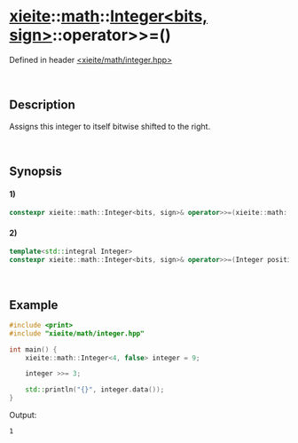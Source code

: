 # [xieite](../../../../../xieite.md)\:\:[math](../../../../../math.md)\:\:[Integer<bits, sign>](../../../../integer.md)\:\:operator>>=\(\)
Defined in header [<xieite/math/integer.hpp>](../../../../../../../include/xieite/math/integer.hpp)

&nbsp;

## Description
Assigns this integer to itself bitwise shifted to the right.

&nbsp;

## Synopsis
#### 1)
```cpp
constexpr xieite::math::Integer<bits, sign>& operator>>=(xieite::math::Integer<bits, sign> positions) noexcept;
```
#### 2)
```cpp
template<std::integral Integer>
constexpr xieite::math::Integer<bits, sign>& operator>>=(Integer positions) noexcept;
```

&nbsp;

## Example
```cpp
#include <print>
#include "xieite/math/integer.hpp"

int main() {
    xieite::math::Integer<4, false> integer = 9;

    integer >>= 3;

    std::println("{}", integer.data());
}
```
Output:
```
1
```
